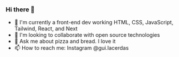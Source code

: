 ### Hi there 👋



- 🔭 I'm currently  a front-end dev working HTML, CSS, JavaScript, Tailwind, React, and Next 
- 👯 I'm looking to collaborate with open source technologies 
- 💬 Ask me about pizza and bread. I love it
- 📫 How to reach me: Instagram @gui.lacerdas 

